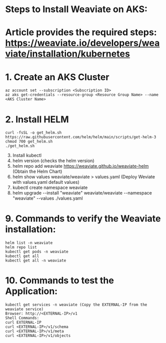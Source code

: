 

# Steps to Install Weaviate on AKS: 

# Article provides the required steps: https://weaviate.io/developers/weaviate/installation/kubernetes

# 1. Create an AKS Cluster 
    az account set --subscription <Subscription ID>
    az aks get-credentials --resource-group <Resource Group Name> --name <AKS Cluster Name>    
# 2. Install HELM
    curl -fsSL -o get_helm.sh https://raw.githubusercontent.com/helm/helm/main/scripts/get-helm-3
    chmod 700 get_helm.sh
    ./get_helm.sh
3. Install kubectl
4. helm version (checks the helm version)
5. helm repo add weaviate https://weaviate.github.io/weaviate-helm  (Obtain the Helm Chart)
6. helm show values weaviate/weaviate > values.yaml (Deploy Weviate with values.yaml default values)
7. kubectl create namespace weaviate
8. helm upgrade --install "weaviate" weaviate/weaviate  --namespace "weaviate" --values ./values.yaml

# 9. Commands to verify the Weaviate installation:
    helm list -n weaviate
    helm repo list
    kubectl get pods -n weaviate
    kubectl get all 
    kubectl get all -n weaviate

# 10. Commands to test the Application:
    kubectl get services -n weaviate (Copy the EXTERNAL-IP from the weaviate service)
    Browser: http://<EXTERNAL-IP>/v1
    Shell Commands:
    curl EXTERNAL-IP
    curl <EXTERNAL-IP>/v1/schema
    curl <EXTERNAL-IP>/v1/meta  
    curl <EXTERNAL-IP>/v1/objects



